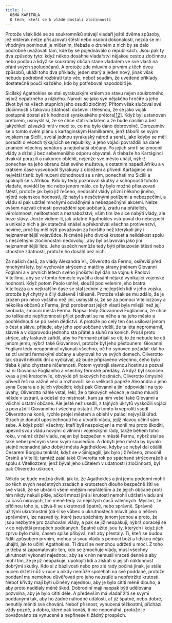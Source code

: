 ```yaml
---
title: |-
  OSMÁ KAPITOLA
  O těch, kteří se k vládě dostali zločinností
---
```


Protože však lidé se ze soukromníků stávají vladaři ještě dvěma způsoby, jež nikterak nelze přisuzovati štěstí nebo osobní dokonalosti, nezdá se mi vhodným pominouti je mlčením, třebaže o druhém z nich by se dalo podrobně uvažovati tam, kde by se pojednávalo o republikách. Jsou pak ty dva způsoby tyto: když někdo dosáhne vladařství nějakou cestou zločinnou nebo podlou a když se soukromý občan stane vladařem ve své vlasti na přání svých spoluobčanů. A protože zde mluvím o prvním z těch dvou způsobů, ukáži toho dva příklady, jeden starý a jeden nový, jinak však nebudu podrobně rozbírati tuto věc, neboť soudím, že uvedené příklady dostatečně poučí každého, kdo by potřeboval napodobiti je.

Sicilský Agathokles se stal syrakuským králem ze stavu nejen soukromého, nýbrž nepatrného a nízkého. Narodil se jako syn nějakého hrnčíře a jeho život byl na všech stupních jeho osudů zločinný. Přitom však slučoval své zločinnosti s takovou zdatností duševní i tělesnou, že se jako voják postupně dostal až k hodnosti syrakuského prétora[\[12\]](./resources/undefined). Když byl ustanoven prétorem, usmyslil si, že se chce státi vladařem a že bude násilím a bez jakýchkoli závazků míti v moci to, co mu bylo dáno dobrovolně. Dorozuměv se o tomto svém plánu s kartaginským Hamilkarem, jenž tábořil se svým vojskem na Sicílii, svolal jednou syrakuský národ a senát, jako kdyby se měli poraditi o věcech týkajících se republiky, a jeho vojáci povraždili na dané znamení všechny senátory a nejbohatší občany. Po jejich smrti se zmocnil vlády a držel ji bez sebemenšího odporu obyvatel. A třebaže ho Kartáginci dvakrát porazili a nakonec oblehli, nejenže své město uhájil, nýbrž ponechav na jeho obranu část svého mužstva, s ostatním napadl Afriku a v krátkém čase vysvobodil Syrakusy z obležení a přivedl Kartágince do největší tísně: byli nuceni dohodnouti se s ním, ponechati mu Sicílii a spokojiti se s Afrikou. Kdo by tedy pozoroval skutky a schopnosti tohoto vladaře, neviděl by nic nebo jenom málo, co by bylo možné přisuzovati štěstí, protože jak bylo již řečeno, nedosáhl vlády přízní někoho jiného, nýbrž vojenskou hodností, jíž nabyl s nesčetnými potížemi a nebezpečími, a vládu si pak udržel mnohými odvážnými a nebezpečnými akcemi. Nelze ovšem nazvati ctností povraždění spoluobčanů, zradu na přátelích, věrolomnost, nelítostnost a neznabožství; vším tím lze sice nabýti vlády, ale beze slávy. Jenže vidíme-li, jak udatně Agathokles vstupoval do nebezpečí a unikal z nich a jak statečně snášel a překonával všechna protivenství, nevíme, proč by měl býti považován za horšího než kterýkoli jiný i nejznamenitější vojevůdce. Nicméně jeho divoká krutost a nelidskost spolu s nesčetnými zločinnostmi nedovolují, aby byl oslavován jako jiní nejznamenitější lidé. Jeho úspěch nemůže tedy býti přisuzován štěstí nebo ctnostné zdatnosti, protože ho dosáhl bez nich.

Za našich časů, za vlády Alexandra VI., Oliverotto da Fermo, osiřevší před mnohými lety, byl vychován strýcem z matčiny strany jménem Giovanni Fogliani a v prvních letech svého jinošství byl dán na vojnu k Paolovi Vitellimu, aby se v tomto řemesle vyučil a dosáhl nějaké vynikající vojenské hodnosti. Když potom Paolo umřel, sloužil pod velením jeho bratra Vitellozza a v nejkratším čase se stal jedním z nejlepších lidí v jeho vojsku, protože byl chytrý a čilý duševně i tělesně. Protože však se mu zdálo, že je zrozen pro něco vyššího než jiní, usmyslil si, že se za pomoci Vitellozzovy a několika občanů z Ferma, jimž porobenost jejich vlasti byla milejší než její svoboda, zmocní města Ferma. Napsal tedy Giovannovi Foglianimu, že chce po tolikaleté nepřítomnosti přijet podívati se na něho a na jeho město a poohlédnouti se po svém dědictví. A protože po celý ten čas usiloval jenom o čest a slávu, přijede, aby jeho spoluobčané viděli, že ta léta nepromarnil, slavně a v doprovodu jednoho sta přátel a sluhů na koních. Prosil proto strýce, aby laskavě zařídil, aby ho Fermané přijali se ctí; to že nebude ke cti jenom jemu, nýbrž také Giovannovi, protože byl jeho pěstounem. Giovanni Fogliani tedy neopominul vykonati všechno, oč ho synovec požádal: dal ho se ctí uvítati fermskými občany a ubytoval ho ve svých domech. Oliverotto tak strávil několik dní a vyčkával, až bude připraveno všechno, čeho bylo třeba k jeho chystané ničemnosti. Potom vystrojil slavnou hostinu a pozval na ni Giovanna Foglianiho a všechny fermské předáky. A když byl skončen kvas a jiné kratochvíle, obvyklé při takových hostinách, Oliverotto úmyslně přivedl řeč na vážné věci a rozhovořil se o velikosti papeže Alexandra a jeho syna Cesara a o jejich výbojích; když pak Giovanni a jiní odpovídali na tyto úvahy, Oliverotto náhle vstal, řekl, že o takových věcech je radno mluviti někde v ústraní, a odešel do místnosti, kam za ním vešel také Giovanni a všichni ostatní občané. Ale ještě než usedli, z tajných úkrytů vyskočili vojáci a povraždili Giovanniho i všechny ostatní. Po tomto krveprolití vsedl Oliverotto na koně, rychle projel městem a oblehl v paláci nejvyšší úřad. Strach je donutil uposlechnouti ho a utvořiti vládu, jejíž hlavou učinil sám sebe. A když pobil všechny, kteří byli nespokojeni a mohli mu proto škoditi, upevnil svou vládu novými civilními i vojenskými řády, takže během toho roku, v němž držel vládu, nejen byl bezpečen v městě Fermu, nýbrž stal se také nebezpečným všem svým sousedům. A dobýti jeho města by bývalo stejně nesnadné jako dobýti města Agathoklova, kdyby se nebyl dal ošáliti Cesarem Borgiou tenkrát, když se v Sinigaglii, jak bylo již řečeno, zmocnil Orsinů a Vitellů; tamtéž zajal také Oliverotta rok po spáchané strýcovraždě a spolu s Vitellozzem, jenž býval jeho učitelem v udatnosti i zločinnosti, byl pak Oliverotto uškrcen.

Někdo se bude možná diviti, jak to, že Agathokles a jiní jemu podobní mohli po těch svých nesčetných zradách a krutostech dlouho bezpečně žíti ve své vlasti, že se ubránili všem vnějším nepřátelům a že jejich občané proti nim nikdy nekuli pikle, ačkoli mnozí jiní si krutostí nemohli udržeti vládu ani za časů mírových, tím méně tedy za nejistých časů válečných. Myslím, že příčinou toho je, užívá-li se ukrutnosti špatně, nebo správně. Správně užitými ukrutnostmi (dá-li se vůbec o ukrutnostech mluvit jako o něčem správném), lze nazvati ty, které jsou spáchány jenom jednou a proto, že jsou nezbytné pro zachování vlády, a pak se již neopakují, nýbrž obracejí se v co největší prospěch poddaných. Špatné užité jsou ty, kterých i když jich zprvu bylo málo, časem spíše přibývá, než aby přestaly. Ti, kteří se budou říditi způsobem prvním, mohou si svou vládu s pomocí boží a lidskou nějak uhájiti, jak to učinil Agathokles. Ti druzí se nemohou udržeti u moci. Z toho je třeba si zapamatovati: ten, kdo se zmocňuje vlády, musí všechny ukrutnosti vykonati najednou, aby se k nim nemusil vraceti denně a aby mohl tím, že je již neopakuje, upokojiti lidi a získati si jejich náklonnost dobrými skutky. Kdo si z bázlivosti nebo pro zlé rady počíná jinak, je stále nucen držeti nůž v ruce a nikdy nemůže spoléhati na své poddané, protože poddaní mu nemohou důvěřovati pro jeho neustálé a nepřetržité krutosti. Neboť křivdy mají býti učiněny najednou, aby je bylo cítiti méně dlouho, a aby proto nadělaly méně škod. Dobrodiní mají naopak býti udělována pozvolna, aby je bylo cítiti déle. A především má vladař žíti se svými poddanými tak, aby ho žádné náhodné události, ať již špatné, nebo dobré, nenutily měniti své chování. Neboť přísnost, vynucená těžkostmi, přichází vždy pozdě, a dobro, které pak konáš, ti nic nepomáhá, protože je považováno za vynucené a nepřinese ti žádný prospěch.
